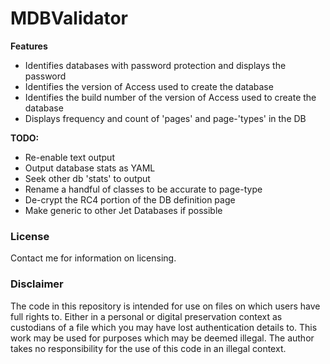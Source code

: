 MDBValidator
============

**Features**

* Identifies databases with password protection and displays the password
* Identifies the version of Access used to create the database
* Identifies the build number of the version of Access used to create the database
* Displays frequency and count of 'pages' and page-'types' in the DB

**TODO:**

* Re-enable text output
* Output database stats as YAML
* Seek other db 'stats' to output
* Rename a handful of classes to be accurate to page-type
* De-crypt the RC4 portion of the DB definition page
* Make generic to other Jet Databases if possible

### License

Contact me for information on licensing. 

### Disclaimer

The code in this repository is intended for use on files on which users have full rights to. Either in a
personal or digital preservation context as custodians of a file which you may have lost authentication
details to. This work may be used for purposes which may be deemed illegal. The author takes no responsibility
for the use of this code in an illegal context.
